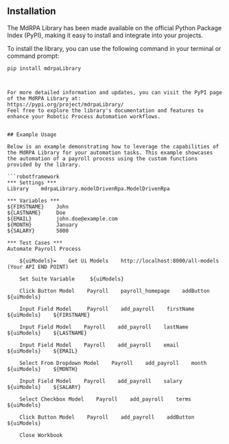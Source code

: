 ## Installation

The MdRPA Library has been made available on the official Python Package Index (PyPI), making it easy to install and integrate into your projects.

To install the library, you can use the following command in your terminal or command prompt:

```shell
pip install mdrpaLibrary



For more detailed information and updates, you can visit the PyPI page of the MdRPA Library at:
https://pypi.org/project/mdrpaLibrary/
Feel free to explore the library's documentation and features to enhance your Robotic Process Automation workflows.


## Example Usage

Below is an example demonstrating how to leverage the capabilities of the MdRPA Library for your automation tasks. This example showcases the automation of a payroll process using the custom functions provided by the library.

```robotframework
*** Settings ***
Library    mdrpaLibrary.modelDrivenRpa.ModelDrivenRpa

*** Variables ***
${FIRSTNAME}    John
${LASTNAME}     Doe
${EMAIL}        john.doe@example.com
${MONTH}        January
${SALARY}       5000

*** Test Cases ***
Automate Payroll Process

    ${uiModels}=    Get Ui Models    http://localhost:8000/all-models (Your API END POINT)
    
    Set Suite Variable     ${uiModels}
    
    Click Button Model    Payroll    payroll_homepage    addButton    ${uiModels}

    Input Field Model     Payroll    add_payroll    firstName    ${uiModels}    ${FIRSTNAME}
    
    Input Field Model    Payroll    add_payroll    lastName    ${uiModels}    ${LASTNAME}
    
    Input Field Model    Payroll    add_payroll    email    ${uiModels}    ${EMAIL}

    Select From Dropdown Model    Payroll    add_payroll    month    ${uiModels}    ${MONTH}
    
    Input Field Model    Payroll    add_payroll    salary    ${uiModels}    ${SALARY}
    
    Select Checkbox Model    Payroll    add_payroll    terms    ${uiModels}
    
    Click Button Model    Payroll    add_payroll    addButton    ${uiModels}
    
    Close Workbook



